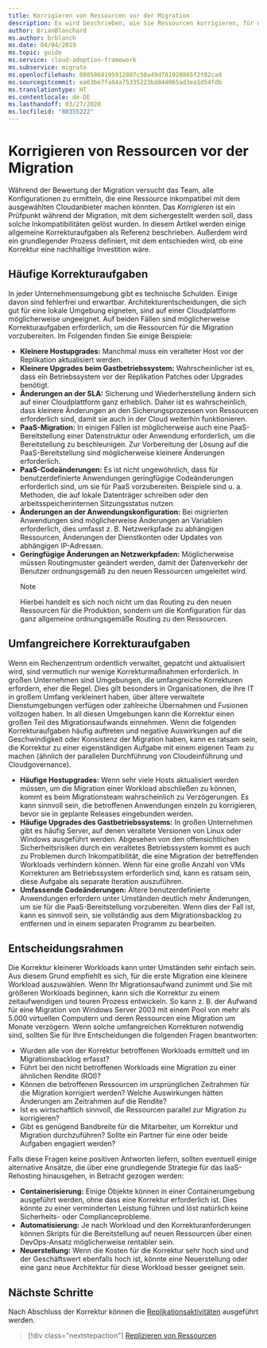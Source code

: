 ```yaml
---
title: Korrigieren von Ressourcen vor der Migration
description: Es wird beschrieben, wie Sie Ressourcen korrigieren, für die Sie vor Beginn der Migration die Inkompatibilität mit Ihrem gewählten Cloudanbieter ermitteln.
author: BrianBlanchard
ms.author: brblanch
ms.date: 04/04/2019
ms.topic: guide
ms.service: cloud-adoption-framework
ms.subservice: migrate
ms.openlocfilehash: 0805868195912807c50a49d781928865f2f82ca9
ms.sourcegitcommit: ea63be7fa94a75335223bd84d065ad3ea1d54fdb
ms.translationtype: HT
ms.contentlocale: de-DE
ms.lasthandoff: 03/27/2020
ms.locfileid: "80355222"
---
```

# <a name="remediate-assets-prior-to-migration"></a>Korrigieren von Ressourcen vor der Migration

Während der Bewertung der Migration versucht das Team, alle Konfigurationen zu ermitteln, die eine Ressource inkompatibel mit dem ausgewählten Cloudanbieter machen könnten. Das *Korrigieren* ist ein Prüfpunkt während der Migration, mit dem sichergestellt werden soll, dass solche Inkompatibilitäten gelöst wurden. In diesem Artikel werden einige allgemeine Korrekturaufgaben als Referenz beschrieben. Außerdem wird ein grundlegender Prozess definiert, mit dem entschieden wird, ob eine Korrektur eine nachhaltige Investition wäre.

## <a name="common-remediation-tasks"></a>Häufige Korrekturaufgaben

In jeder Unternehmensumgebung gibt es technische Schulden. Einige davon sind fehlerfrei und erwartbar. Architekturentscheidungen, die sich gut für eine lokale Umgebung eigneten, sind auf einer Cloudplattform möglicherweise ungeeignet. Auf beiden Fällen sind möglicherweise Korrekturaufgaben erforderlich, um die Ressourcen für die Migration vorzubereiten. Im Folgenden finden Sie einige Beispiele:

- **Kleinere Hostupgrades:** Manchmal muss ein veralteter Host vor der Replikation aktualisiert werden.
- **Kleinere Upgrades beim Gastbetriebssystem:** Wahrscheinlicher ist es, dass ein Betriebssystem vor der Replikation Patches oder Upgrades benötigt.
- **Änderungen an der SLA:** Sicherung und Wiederherstellung ändern sich auf einer Cloudplattform ganz erheblich. Daher ist es wahrscheinlich, dass kleinere Änderungen an den Sicherungsprozessen von Ressourcen erforderlich sind, damit sie auch in der Cloud weiterhin funktionieren.
- **PaaS-Migration:** In einigen Fällen ist möglicherweise auch eine PaaS-Bereitstellung einer Datenstruktur oder Anwendung erforderlich, um die Bereitstellung zu beschleunigen. Zur Vorbereitung der Lösung auf die PaaS-Bereitstellung sind möglicherweise kleinere Änderungen erforderlich.
- **PaaS-Codeänderungen:** Es ist nicht ungewöhnlich, dass für benutzerdefinierte Anwendungen geringfügige Codeänderungen erforderlich sind, um sie für PaaS vorzubereiten. Beispiele sind u. a. Methoden, die auf lokale Datenträger schreiben oder den arbeitsspeicherinternen Sitzungsstatus nutzen.
- **Änderungen an der Anwendungskonfiguration:** Bei migrierten Anwendungen sind möglicherweise Änderungen an Variablen erforderlich, dies umfasst z. B. Netzwerkpfade zu abhängigen Ressourcen, Änderungen der Dienstkonten oder Updates von abhängigen IP-Adressen.
- **Geringfügige Änderungen an Netzwerkpfaden:** Möglicherweise müssen Routingmuster geändert werden, damit der Datenverkehr der Benutzer ordnungsgemäß zu den neuen Ressourcen umgeleitet wird.
    > [!NOTE]
    > Hierbei handelt es sich noch nicht um das Routing zu den neuen Ressourcen für die Produktion, sondern um die Konfiguration für das ganz allgemeine ordnungsgemäße Routing zu den Ressourcen.

## <a name="large-scale-remediation-tasks"></a>Umfangreichere Korrekturaufgaben

Wenn ein Rechenzentrum ordentlich verwaltet, gepatcht und aktualisiert wird, sind vermutlich nur wenige Korrekturmaßnahmen erforderlich. In großen Unternehmen sind Umgebungen, die umfangreiche Korrekturen erfordern, eher die Regel. Dies gilt besonders in Organisationen, die Ihre IT in großem Umfang verkleinert haben, über ältere verwaltete Dienstumgebungen verfügen oder zahlreiche Übernahmen und Fusionen vollzogen haben. In all diesen Umgebungen kann die Korrektur einen großen Teil des Migrationsaufwands einnehmen. Wenn die folgenden Korrekturaufgaben häufig auftreten und negative Auswirkungen auf die Geschwindigkeit oder Konsistenz der Migration haben, kann es ratsam sein, die Korrektur zu einer eigenständigen Aufgabe mit einem eigenen Team zu machen (ähnlich der parallelen Durchführung von Cloudeinführung und Cloudgovernance).

- **Häufige Hostupgrades:** Wenn sehr viele Hosts aktualisiert werden müssen, um die Migration einer Workload abschließen zu können, kommt es beim Migrationsteam wahrscheinlich zu Verzögerungen. Es kann sinnvoll sein, die betroffenen Anwendungen einzeln zu korrigieren, bevor sie in geplante Releases eingebunden werden.
- **Häufige Upgrades des Gastbetriebssystems:** In großen Unternehmen gibt es häufig Server, auf denen veraltete Versionen von Linux oder Windows ausgeführt werden. Abgesehen von den offensichtlichen Sicherheitsrisiken durch ein veraltetes Betriebssystem kommt es auch zu Problemen durch Inkompatibilität, die eine Migration der betreffenden Workloads verhindern können. Wenn für eine große Anzahl von VMs Korrekturen am Betriebssystem erforderlich sind, kann es ratsam sein, diese Aufgabe als separate Iteration auszuführen.
- **Umfassende Codeänderungen:** Ältere benutzerdefinierte Anwendungen erfordern unter Umständen deutlich mehr Änderungen, um sie für die PaaS-Bereitstellung vorzubereiten. Wenn dies der Fall ist, kann es sinnvoll sein, sie vollständig aus dem Migrationsbacklog zu entfernen und in einem separaten Programm zu bearbeiten.

## <a name="decision-framework"></a>Entscheidungsrahmen

Die Korrektur kleinerer Workloads kann unter Umständen sehr einfach sein. Aus diesem Grund empfiehlt es sich, für die erste Migration eine kleinere Workload auszuwählen. Wenn Ihr Migrationsaufwand zunimmt und Sie mit größeren Workloads beginnen, kann sich die Korrektur zu einem zeitaufwendigen und teuren Prozess entwickeln. So kann z. B. der Aufwand für eine Migration von Windows Server 2003 mit einem Pool von mehr als 5.000 virtuellen Computern und deren Ressourcen eine Migration um Monate verzögern. Wenn solche umfangreichen Korrekturen notwendig sind, sollten Sie für Ihre Entscheidungen die folgenden Fragen beantworten:

- Wurden alle von der Korrektur betroffenen Workloads ermittelt und im Migrationsbacklog erfasst?
- Führt bei den nicht betroffenen Workloads eine Migration zu einer ähnlichen Rendite (ROI)?
- Können die betroffenen Ressourcen im ursprünglichen Zeitrahmen für die Migration korrigiert werden? Welche Auswirkungen hätten Änderungen am Zeitrahmen auf die Rendite?
- Ist es wirtschaftlich sinnvoll, die Ressourcen parallel zur Migration zu korrigieren?
- Gibt es genügend Bandbreite für die Mitarbeiter, um Korrektur und Migration durchzuführen? Sollte ein Partner für eine oder beide Aufgaben engagiert werden?

Falls diese Fragen keine positiven Antworten liefern, sollten eventuell einige alternative Ansätze, die über eine grundlegende Strategie für das IaaS-Rehosting hinausgehen, in Betracht gezogen werden:

- **Containerisierung:** Einige Objekte können in einer Containerumgebung ausgeführt werden, ohne dass eine Korrektur erforderlich ist. Dies könnte zu einer verminderten Leistung führen und löst natürlich keine Sicherheits- oder Complianceprobleme.
- **Automatisierung:** Je nach Workload und den Korrekturanforderungen können Skripts für die Bereitstellung auf neuen Ressourcen über einen DevOps-Ansatz möglicherweise rentabler sein.
- **Neuerstellung:** Wenn die Kosten für die Korrektur sehr hoch sind und der Geschäftswert ebenfalls hoch ist, könnte eine Neuerstellung oder eine ganz neue Architektur für diese Workload besser geeignet sein.

## <a name="next-steps"></a>Nächste Schritte

Nach Abschluss der Korrektur können die [Replikationsaktivitäten](./replicate.md) ausgeführt werden.

> [!div class="nextstepaction"]
> [Replizieren von Ressourcen](./replicate.md)
